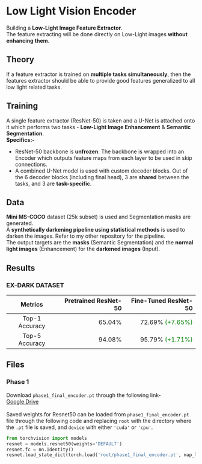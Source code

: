 # Low Light Vision Encoder
Building a **Low-Light Image Feature Extractor**.<br>
The feature extracting will be done directly on Low-Light images **without enhancing them**.

## Theory
If a feature extractor is trained on **multiple tasks simultaneously**, then the features extractor should be able to provide good features generalized to all low light related tasks.

## Training
A single feature extractor (ResNet-50) is taken and a U-Net is attached onto it which performs two tasks - **Low-Light Image Enhancement** & **Semantic Segmentation**.<br>
**Specifics:-** <br>
- ResNet-50 backbone is **unfrozen**. The backbone is wrapped into an Encoder which outputs feature maps from each layer to be used in skip connections.
- A combined U-Net model is used with custom decoder blocks. Out of the 6 decoder blocks (including final head), 3 are **shared** between the tasks, and 3 are **task-specific**.

## Data
**Mini MS-COCO** dataset (25k subset) is used and Segmentation masks are generated.<br>A **synthetically darkening pipeline using statistical methods** is used to darken the images. Refer to my other repository for the pipeline.<br>The output targets are the **masks** (Semantic Segmentation) and the **normal light images** (Enhancement) for the **darkened images** (Input).

## Results
### EX-DARK DATASET
| Metrics | Pretrained ResNet-50 | Fine-Tuned ResNet-50 |
|:----:|-----:|-----:|
|Top-1 Accuracy|65.04%|72.69%<span style="color:green"> (+7.65%)</span>|
|Top-5 Accuracy|94.08%|95.79%<span style="color:green"> (+1.71%)</span>|

## Files
### Phase 1
Download `phase1_final_encoder.pt` through the following link-<br>
[Google Drive](https://drive.google.com/file/d/1zNgsu2sn964O54Keq_Op0Xsi3joelJUc/view?usp=drivesdk)
<br><br>
Saved weights for Resnet50 can be loaded from `phase1_final_encoder.pt` file through the following code and replacing `root` with the directory where the `.pt` file is saved, and `device` with either `'cuda'` or `'cpu'`.
```python
from torchvision import models
resnet = models.resnet50(weights='DEFAULT')
resnet.fc = nn.Identity()
resnet.load_state_dict(torch.load('root/phase1_final_encoder.pt', map_location = device, weights_only = False))
```
